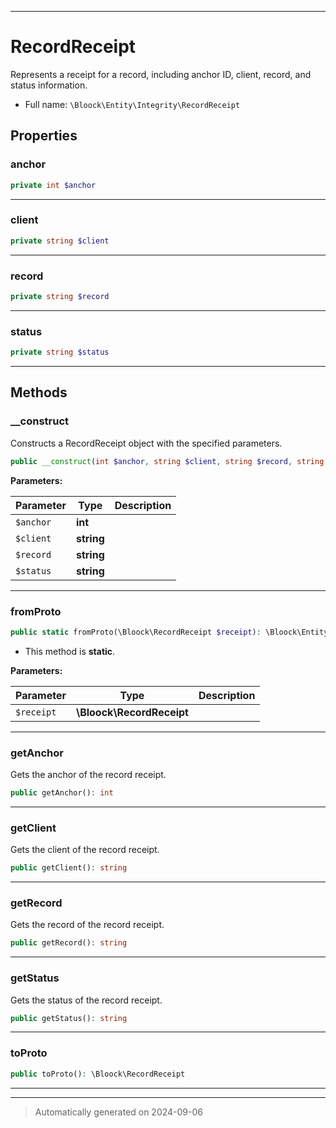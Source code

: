***

# RecordReceipt

Represents a receipt for a record, including anchor ID, client, record, and status information.



* Full name: `\Bloock\Entity\Integrity\RecordReceipt`



## Properties


### anchor



```php
private int $anchor
```






***

### client



```php
private string $client
```






***

### record



```php
private string $record
```






***

### status



```php
private string $status
```






***

## Methods


### __construct

Constructs a RecordReceipt object with the specified parameters.

```php
public __construct(int $anchor, string $client, string $record, string $status): mixed
```








**Parameters:**

| Parameter | Type | Description |
|-----------|------|-------------|
| `$anchor` | **int** |  |
| `$client` | **string** |  |
| `$record` | **string** |  |
| `$status` | **string** |  |





***

### fromProto



```php
public static fromProto(\Bloock\RecordReceipt $receipt): \Bloock\Entity\Integrity\RecordReceipt
```



* This method is **static**.




**Parameters:**

| Parameter | Type | Description |
|-----------|------|-------------|
| `$receipt` | **\Bloock\RecordReceipt** |  |





***

### getAnchor

Gets the anchor of the record receipt.

```php
public getAnchor(): int
```












***

### getClient

Gets the client of the record receipt.

```php
public getClient(): string
```












***

### getRecord

Gets the record of the record receipt.

```php
public getRecord(): string
```












***

### getStatus

Gets the status of the record receipt.

```php
public getStatus(): string
```












***

### toProto



```php
public toProto(): \Bloock\RecordReceipt
```












***


***
> Automatically generated on 2024-09-06
